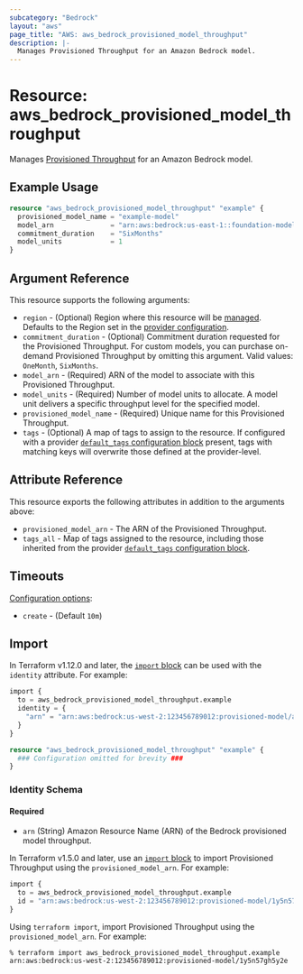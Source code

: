 ```yaml
---
subcategory: "Bedrock"
layout: "aws"
page_title: "AWS: aws_bedrock_provisioned_model_throughput"
description: |-
  Manages Provisioned Throughput for an Amazon Bedrock model.
---
```


# Resource: aws_bedrock_provisioned_model_throughput

Manages [Provisioned Throughput](https://docs.aws.amazon.com/bedrock/latest/userguide/prov-throughput.html) for an Amazon Bedrock model.

## Example Usage

```terraform
resource "aws_bedrock_provisioned_model_throughput" "example" {
  provisioned_model_name = "example-model"
  model_arn              = "arn:aws:bedrock:us-east-1::foundation-model/anthropic.claude-v2"
  commitment_duration    = "SixMonths"
  model_units            = 1
}
```

## Argument Reference

This resource supports the following arguments:

* `region` - (Optional) Region where this resource will be [managed](https://docs.aws.amazon.com/general/latest/gr/rande.html#regional-endpoints). Defaults to the Region set in the [provider configuration](https://registry.terraform.io/providers/hashicorp/aws/latest/docs#aws-configuration-reference).
* `commitment_duration` - (Optional) Commitment duration requested for the Provisioned Throughput. For custom models, you can purchase on-demand Provisioned Throughput by omitting this argument. Valid values: `OneMonth`, `SixMonths`.
* `model_arn` - (Required) ARN of the model to associate with this Provisioned Throughput.
* `model_units` - (Required) Number of model units to allocate. A model unit delivers a specific throughput level for the specified model.
* `provisioned_model_name` - (Required) Unique name for this Provisioned Throughput.
* `tags` - (Optional) A map of tags to assign to the resource. If configured with a provider [`default_tags` configuration block](https://registry.terraform.io/providers/hashicorp/aws/latest/docs#default_tags-configuration-block) present, tags with matching keys will overwrite those defined at the provider-level.

## Attribute Reference

This resource exports the following attributes in addition to the arguments above:

* `provisioned_model_arn` - The ARN of the Provisioned Throughput.
* `tags_all` - Map of tags assigned to the resource, including those inherited from the provider [`default_tags` configuration block](https://registry.terraform.io/providers/hashicorp/aws/latest/docs#default_tags-configuration-block).

## Timeouts

[Configuration options](https://developer.hashicorp.com/terraform/language/resources/syntax#operation-timeouts):

* `create` - (Default `10m`)

## Import


In Terraform v1.12.0 and later, the [`import` block](https://developer.hashicorp.com/terraform/language/import) can be used with the `identity` attribute. For example:

```terraform
import {
  to = aws_bedrock_provisioned_model_throughput.example
  identity = {
    "arn" = "arn:aws:bedrock:us-west-2:123456789012:provisioned-model/a1b2c3d4567890ab"
  }
}

resource "aws_bedrock_provisioned_model_throughput" "example" {
  ### Configuration omitted for brevity ###
}
```

### Identity Schema

#### Required

- `arn` (String) Amazon Resource Name (ARN) of the Bedrock provisioned model throughput.

In Terraform v1.5.0 and later, use an [`import` block](https://developer.hashicorp.com/terraform/language/import) to import Provisioned Throughput using the `provisioned_model_arn`. For example:

```terraform
import {
  to = aws_bedrock_provisioned_model_throughput.example
  id = "arn:aws:bedrock:us-west-2:123456789012:provisioned-model/1y5n57gh5y2e"
}
```

Using `terraform import`, import Provisioned Throughput using the `provisioned_model_arn`. For example:

```console
% terraform import aws_bedrock_provisioned_model_throughput.example arn:aws:bedrock:us-west-2:123456789012:provisioned-model/1y5n57gh5y2e
```
